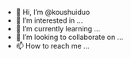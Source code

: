 - 👋 Hi, I’m @koushuiduo
- 👀 I’m interested in ...
- 🌱 I’m currently learning ...
- 💞️ I’m looking to collaborate on ...
- 📫 How to reach me ...

<!---
koushuiduo/koushuiduo is a ✨ special ✨ repository because its `README.md` (this file) appears on your GitHub profile.
You can click the Preview link to take a look at your changes.
--->
